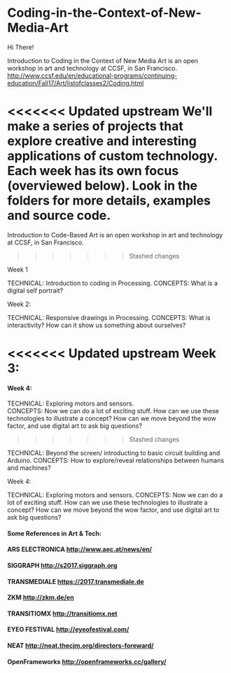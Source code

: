 # Coding-in-the-Context-of-New-Media-Art

Hi There!

Introduction to Coding in the Context of New Media Art is an open workshop in art and technology at CCSF, in San Francisco.
http://www.ccsf.edu/en/educational-programs/continuing-education/Fall17/Art/listofclasses2/Coding.html

<<<<<<< Updated upstream
We'll make a series of projects that explore creative and interesting applications of custom technology. Each week has its own focus (overviewed below). Look in the folders for more details, examples and source code.
=======
Introduction to Code-Based Art is an open workshop in art and technology at CCSF, in San Francisco. 
>>>>>>> Stashed changes

Week 1

TECHNICAL: Introduction to coding in Processing. 
CONCEPTS: What is a digital self portrait?

Week 2:

TECHNICAL: Responsive drawings in Processing. 
CONCEPTS: What is interactivity? How can it show us something about ourselves?

<<<<<<< Updated upstream
Week 3:
=======
#### Week 4: 
TECHNICAL: Exploring motors and sensors.  <br>CONCEPTS: Now we can do a lot of exciting stuff. How can we use these technologies to illustrate a concept? How can we move beyond the wow factor, and use digital art to ask big questions?
>>>>>>> Stashed changes

TECHNICAL: Beyond the screen/ introducting to basic circuit building and Arduino. 
CONCEPTS: How to explore/reveal relationships between humans and machines?

Week 4:

TECHNICAL: Exploring motors and sensors. 
CONCEPTS: Now we can do a lot of exciting stuff. How can we use these technologies to illustrate a concept? How can we move beyond the wow factor, and use digital art to ask big questions?

#### Some References in Art & Tech:
#### ARS ELECTRONICA http://www.aec.at/news/en/
#### SIGGRAPH http://s2017.siggraph.org
#### TRANSMEDIALE https://2017.transmediale.de
#### ZKM http://zkm.de/en
#### TRANSITIOMX http://transitiomx.net
#### EYEO FESTIVAL http://eyeofestival.com/
#### NEAT http://neat.thecjm.org/directors-foreward/
#### OpenFrameworks http://openframeworks.cc/gallery/

